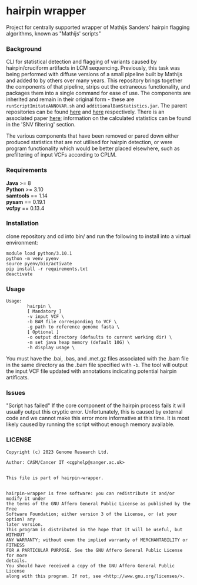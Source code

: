 # hairpin wrapper

Project for centrally supported wrapper of Mathijs Sanders' hairpin flagging algorithms, known as "Mathijs' scripts"

### Background

CLI for statistical detection and flagging of variants caused by hairpin/cruciform artifacts in LCM sequencing. Previously, this task was being performed with diffuse versions of a small pipeline built by Mathijs and added to by others over many years. This repository brings together the components of that pipeline, strips out the extraneous functionality, and packages them into a single command for ease of use. The components are inherited and remain in their original form - these are `runScriptImitateANNOVAR.sh` and `additionalBamStatistics.jar`. The parent repositories can be found [here](https://github.com/MathijsSanders/SangerLCMFiltering) and [here](https://github.com/MathijsSanders/AdditionalBAMStatistics) respectively. There is an associated paper [here](https://www.nature.com/articles/s41596-020-00437-6#Sec31); information on the calculated statistics can be found in the 'SNV filtering' section.

The various components that have been removed or pared down either produced statistics that are not utilised for hairpin detection, or were program functionality which would be better placed elsewhere, such as prefiltering of input VCFs according to CPLM.

### Requirements

**Java** >= 8  
**Python** >= 3.10  
**samtools** == 1.14  
**pysam** == 0.19.1  
**vcfpy** == 0.13.4  

### Installation

clone repository and cd into bin/ and run the following to install into a virtual environment:
```
module load python/3.10.1
python -m venv pyenv
source pyenv/bin/activate
pip install -r requirements.txt
deactivate
```

### Usage

```
Usage: 
        hairpin \
        [ Mandatory ]
        -v input VCF \
        -b BAM file corresponding to VCF \
        -g path to reference genome fasta \
        [ Optional ]
        -o output directory (defaults to current working dir) \
        -m set java heap memory (default 10G) \
        -h display usage \
```
You must have the .bai, .bas, and .met.gz files associated with the .bam file in the same directory as the .bam file specified with `-b`.
The tool will output the input VCF file updated with annotations indicating potential hairpin artificats.

### Issues

"Script has failed"
If the core component of the hairpin process fails it will usually output this cryptic error. Unfortunately, this is caused by external code and we cannot make this error more informative at this time. It is most likely caused by running the script without enough memory available.

### LICENSE

```
Copyright (c) 2023 Genome Research Ltd.

Author: CASM/Cancer IT <cgphelp@sanger.ac.uk>


This file is part of hairpin-wrapper.


hairpin-wrapper is free software: you can redistribute it and/or modify it under
the terms of the GNU Affero General Public License as published by the Free
Software Foundation; either version 3 of the License, or (at your option) any
later version.
This program is distributed in the hope that it will be useful, but WITHOUT
ANY WARRANTY; without even the implied warranty of MERCHANTABILITY or FITNESS
FOR A PARTICULAR PURPOSE. See the GNU Affero General Public License for more
details.
You should have received a copy of the GNU Affero General Public License
along with this program. If not, see <http://www.gnu.org/licenses/>.
```
